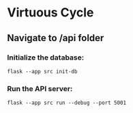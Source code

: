 # Virtuous Cycle

## Navigate to /api folder

### Initialize the database:
```
flask --app src init-db
```

### Run the API server:
```
flask --app src run --debug --port 5001
```



